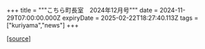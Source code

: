 +++
title = """こちら町長室　2024年12月号"""
date = 2024-11-29T07:00:00.000Z
expiryDate = 2025-02-22T18:27:40.113Z
tags = ["kuriyama","news"]
+++


[[source]](https://www.town.kuriyama.hokkaido.jp/site/mayor/30271.html)
